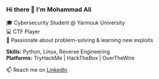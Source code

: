 ### Hi there 👋 I'm Mohammad Ali  
🎓 Cybersecurity Student @ Yarmouk University  
💻 CTF Player   
🔐 Passionate about problem-solving & learning new exploits  

**Skills:** Python, Linux, Reverse Engineering  
**Platforms:** TryHackMe | HackTheBox | OverTheWire  

📫 Reach me on [LinkedIn](https://www.linkedin.com/in/mohammadbarbari/)
